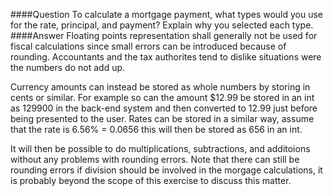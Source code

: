 ####Question
To calculate a mortgage payment, what types would you use for the rate, principal, and payment? Explain why you selected each type.  
####Answer
Floating points representation shall generally not be used for fiscal calculations since small errors can be introduced because of rounding. Accountants and the tax authorites tend to dislike situations were the numbers do not add up.
  
Currency amounts can instead be stored as whole numbers by storing in cents or similar. For example so can the amount $12.99 be stored in an int as 129900 in the back-end system and then converted to 12.99 just before being presented to the user. Rates can be stored in a similar way, assume that the rate is 6.56% = 0.0656 this will then be stored as 656 in an int.
  
It will then be possible to do multiplications, subtractions, and additoions without any problems with rounding errors. Note that there can still be rounding errors if division should be involved in the morgage calculations, it is probably beyond the scope of this exercise to discuss this matter.  
